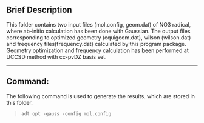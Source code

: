 ## Brief Description


This folder contains two input files (mol.config, geom.dat) of NO3 radical, where ab-initio calculation has been done with Gaussian. 
The output files corresponding to optimized geometry (equigeom.dat), wilson (wilson.dat) and frequency files(frequency.dat) calculated by this program package. 
Geometry optimization and frequency calculation has been performed at UCCSD method with cc-pvDZ basis set.

---
## Command:

The following command is used to generate the results, which are stored in this folder.


>`adt opt -gauss -config mol.config`
